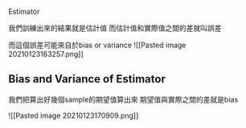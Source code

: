 Estimator

我們訓練出來的結果就是估計值
而估計值和實際值之間的差就叫誤差

而這個誤差可能來自於bias or variance
![[Pasted image 20210123163257.png]]

## Bias and Variance of Estimator
我們把算出好幾個sample的期望值算出來
期望值與實際之間的差就是bias


![[Pasted image 20210123170909.png]]